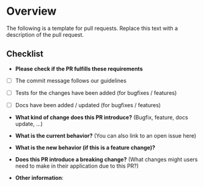 # Overview

The following is a template for pull requests.  Replace this text with a description of the pull request.

## Checklist
* **Please check if the PR fulfills these requirements**
- [ ] The commit message follows our guidelines
- [ ] Tests for the changes have been added (for bugfixes / features)
- [ ] Docs have been added / updated (for bugfixes / features)


* **What kind of change does this PR introduce?** (Bugfix, feature, docs update, ...)



* **What is the current behavior?** (You can also link to an open issue here)



* **What is the new behavior (if this is a feature change)?**



* **Does this PR introduce a breaking change?** (What changes might users need to make in their application due to this PR?)



* **Other information**:
